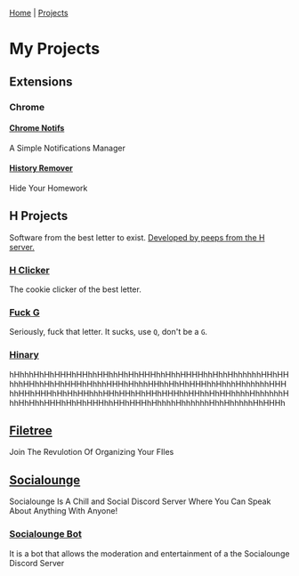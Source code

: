 [Home](/) | [Projects](/projects) 


# My Projects

## Extensions 

### Chrome

#### [Chrome Notifs](/projects/extensions/chrome/chrome-notifs)
A Simple Notifications Manager

#### [History Remover](/projects/extensions/chrome/history-remover)
Hide Your Homework

## H Projects
Software from the best letter to exist. [Developed by peeps from the H server.](/projects/h-projects/devs)

### [H Clicker](/projects/h-projects/h-clicker)
The cookie clicker of the best letter.

### [Fuck G](/projects/h-projects/fuck-g)
Seriously, fuck that letter. It sucks, use `Q`, don't be a `G`.

### [Hinary](/projects/h-projects/hinary)
hHhhhHhHhHHHhHHhhHHhhHhHhHHHhhHhhHHHHhhHhhHhhhhhhHHhHHhhhHHhhHhHhHHHhHhhhHHHhHhhhHHhhHhHhHHHhhHhhhHhhhhhhHHHhhHHhHHHhHhHhHHhhhHHhHHhHhHHhHHHhhHHhhHhHHhhhhHhhhhhhHhhHhHhhHHHhHhHhHHHhhHHhHHHhHhhhhHhhhhhhHhhHhhhhhHhHHHh

## [Filetree](/projects/filetree)
Join The Revulotion Of Organizing Your FIles

## [Socialounge](/projects/socialounge)
Socialounge Is A Chill and Social Discord Server Where You Can Speak About Anything With Anyone!

### [Socialounge Bot](/projects/socialounge/bot)
It is a bot that allows the moderation and entertainment of a the Socialounge Discord Server
